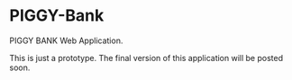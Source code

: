 # PIGGY-Bank
PIGGY BANK Web Application.

This is just a prototype. The final version of this application will be posted soon.
